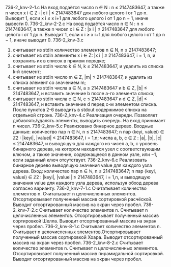 
736-2_knv-2-1.c На вход подаётся число n ∈ N : n ≤ 2147483647, а также n чисел x i ∈ Z : |x i | ≤ 2147483647 для любого целого i от 1 до n. Выводит 1, если x i ≤ x i+1 для любого целого i от 1 до n − 1, иначе вывести 0.
736-2_knv-2-2.c На вход подаётся число n ∈ N : n ≤ 2147483647, а также n чисел x i ∈ Z : |x i | ≤ 2147483647 для любого целого i от 1 до n. Выводит 1, если x i ≥ x i+1 для любого целого i от 1 до n − 1, иначе выводит 0.
736-2_knv-3.c 
1. считывает из stdin количество элементов n ∈ N, n ≤ 2147483647;
2. считывает из stdin элементы x i ∈ Z: |x i | ≤ 2147483647, i = 1, n, и
сохранить их в список в прямом порядке;
3. считывает из stdin число k ∈ N, k ≤ 2147483647, и удалить из списка
k-й элемент;
4. считывает из stdin число m ∈ Z, |m| ≤ 2147483647, и удалить из
списка элемент со значением m;
5. считывает из stdin числа a ∈ N, a ≤ 2147483647 и b ∈ Z, |b| ≤
2147483647, и вставить значение b после a-го элемента списка;
6. считывает из stdin числа c ∈ N, c ≤ 2147483647 и d ∈ Z, |d| ≤
2147483647, и вставить значение d перед c-м элементом списка.
После пунктов 2-6 выводить в stdout содержимое списка на отдельной
строке.
736-2_knv-4.c Реализация очереди. Позволяет добавлять/удалять элементы, выводить очередь. На вход принимает n чисел.
736-2_knv-5.c
Реализовано бинарное дерево. Входные данные:
количество пар n ∈ ℕ, n ≤ 2147483647; n пар ⟨keyi, valuei⟩ ∈ ℤ2 : |keyi|, |valuei| ≤ 2147483647, i = 1,n;
числа a, b, c ∈ ℤ : |a|, |b|, |c| ≤ 2147483647, и выводящую для каждого из чисел a, b, c уровень бинарного дерева, на котором находится узел с соответствующим ключом, а также значение, содержащееся в данном узле, или −1, если заданный ключ отсутствует.
736-2_knv-6.c
Реализовать бинарное дерево выводящую значения value для каждого узла дерева. Вход: количество пар n ∈ ℕ, n ≤ 2147483647; n пар ⟨keyi, valuei⟩ ∈ ℤ2 : |keyi|, |valuei| ≤ 2147483647, i = 1,n, и выводящую значения value для каждого узла дерева, используя обход дерева согласно варианту.
736-2_knv-7-1.c
Считатывает количество элементов n. Считатывает n целочисленных элементов. Отсортировывает полученный массив сортировкой расчёской. Выводит отсортированный массив на экран через пробел.
736-2_knv-7-2.c
Считывает количество элементов n. Считывает n целочисленных элементов. Отсортировывает полученный массив сортировкой Шелла. Выводит отсортированный массив на экран через пробел.
736-2_knv-8-1.c
Считывает количество элементов n. Считывает n целочисленных элементов.Отсортировывает полученный массив сортировкой Хоара. Выводит отсортированный массив на экран через пробел.
736-2_knv-8-2.c
Считывает количество элементов n. Считывает n целочисленных элементов. Отсортировывает полученный массив пирамидальной сортировкой. Выводит отсортированный массив на экран через пробел.
